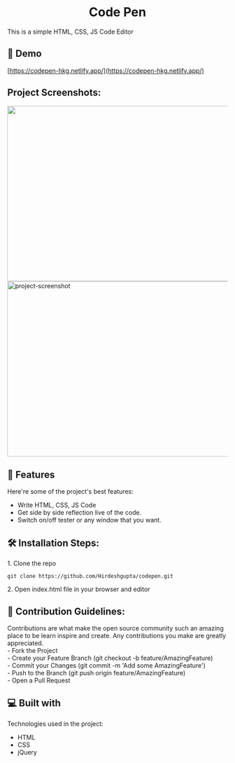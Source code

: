 <h1 align="center" id="title">Code Pen</h1>

<p id="description">This is a simple HTML, CSS, JS Code Editor</p>

<h2>🚀 Demo</h2>

[https://codepen-hkg.netlify.app/](https://codepen-hkg.netlify.app/)

<h2>Project Screenshots:</h2>

<img src="https://drive.google.com/uc?id=1rKqTxqNY0gz7H49i1oJ97tGHRI8jTtdh" width="800" height="400/">

<img src="https://drive.google.com/uc?id=1WdxwjFYR1Rkug2QdEmwaCh-I9TndgVYG" alt="project-screenshot" width="800" height="400/">

  
  
<h2>🧐 Features</h2>

Here're some of the project's best features:

*   Write HTML, CSS, JS Code
*   Get side by side reflection live of the code.
*   Switch on/off tester or any window that you want.

<h2>🛠️ Installation Steps:</h2>

<p>1. Clone the repo</p>

```
git clone https://github.com/Hirdeshgupta/codepen.git
```
<p>2. Open index.html file in your browser and editor</p>



<h2>🍰 Contribution Guidelines:</h2>

Contributions are what make the open source community such an amazing place to be learn inspire and create. Any contributions you make are greatly appreciated.  
\- Fork the Project  
\- Create your Feature Branch (git checkout -b feature/AmazingFeature)  
\- Commit your Changes (git commit -m 'Add some AmazingFeature')  
\- Push to the Branch (git push origin feature/AmazingFeature)  
\- Open a Pull Request

  
  
<h2>💻 Built with</h2>

Technologies used in the project:

*   HTML
*   CSS
*   jQuery 
